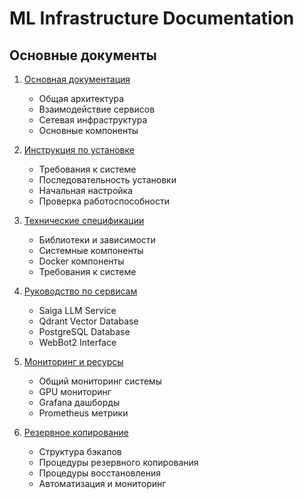 # ML Infrastructure Documentation

## Основные документы
1. [Основная документация](docs/ml-infrastructure-main_12122024.md)
   - Общая архитектура
   - Взаимодействие сервисов
   - Сетевая инфраструктура
   - Основные компоненты

2. [Инструкция по установке](docs/ml-infrastructure-installation12122024.md)
   - Требования к системе
   - Последовательность установки
   - Начальная настройка
   - Проверка работоспособности

3. [Технические спецификации](docs/ml-infrastructure-tech-specs12122024.md)
   - Библиотеки и зависимости
   - Системные компоненты
   - Docker компоненты
   - Требования к системе

4. [Руководство по сервисам](docs/ml-infrastructure-services12122024.md)
   - Saiga LLM Service
   - Qdrant Vector Database
   - PostgreSQL Database
   - WebBot2 Interface

5. [Мониторинг и ресурсы](docs/ml-infrastructure-monitoring12122024.md)
   - Общий мониторинг системы
   - GPU мониторинг
   - Grafana дашборды
   - Prometheus метрики

6. [Резервное копирование](docs/ml-infrastructure-backup12122024.md)
   - Структура бэкапов
   - Процедуры резервного копирования
   - Процедуры восстановления
   - Автоматизация и мониторинг


